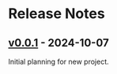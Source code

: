 # Release Notes

## [v0.0.1](https://github.com/centrx/webcore/compare/v0.0.0...v0.0.1) - 2024-10-07
Initial planning for new project.